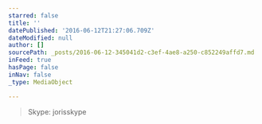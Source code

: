 ```yaml
---
starred: false
title: ''
datePublished: '2016-06-12T21:27:06.709Z'
dateModified: null
author: []
sourcePath: _posts/2016-06-12-345041d2-c3ef-4ae8-a250-c852249affd7.md
inFeed: true
hasPage: false
inNav: false
_type: MediaObject

---
```

> Skype: jorisskype